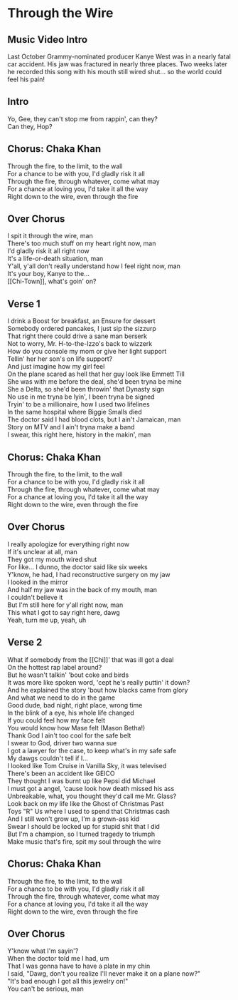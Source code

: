 # Through the Wire

## Music Video Intro

Last October Grammy-nominated producer Kanye West was in a nearly fatal car accident. His jaw was fractured in nearly three places. Two weeks later he recorded this song with his mouth still wired shut… so the world could feel his pain!

## Intro

Yo, Gee, they can't stop me from rappin', can they?  
Can they, Hop?

## Chorus: Chaka Khan

Through the fire, to the limit, to the wall  
For a chance to be with you, I'd gladly risk it all  
Through the fire, through whatever, come what may  
For a chance at loving you, I'd take it all the way  
Right down to the wire, even through the fire  

## Over Chorus

I spit it through the wire, man  
There's too much stuff on my heart right now, man  
I'd gladly risk it all right now  
It's a life-or-death situation, man  
Y'all, y'all don't really understand how I feel right now, man  
It's your boy, Kanye to the…  
[[Chi-Town]], what's goin' on?  

## Verse 1

I drink a Boost for breakfast, an Ensure for dessert  
Somebody ordered pancakes, I just sip the sizzurp  
That right there could drive a sane man berserk  
Not to worry, Mr. H-to-the-Izzo's back to wizzerk  
How do you console my mom or give her light support  
Tellin' her her son's on life support?  
And just imagine how my girl feel  
On the plane scared as hell that her guy look like Emmett Till  
She was with me before the deal, she'd been tryna be mine  
She a Delta, so she'd been throwin' that Dynasty sign  
No use in me tryna be lyin', I been tryna be signed  
Tryin' to be a millionaire, how I used two lifelines  
In the same hospital where Biggie Smalls died  
The doctor said I had blood clots, but I ain't Jamaican, man  
Story on MTV and I ain't tryna make a band  
I swear, this right here, history in the makin', man  

## Chorus: Chaka Khan

Through the fire, to the limit, to the wall  
For a chance to be with you, I'd gladly risk it all  
Through the fire, through whatever, come what may  
For a chance at loving you, I'd take it all the way  
Right down to the wire, even through the fire  

## Over Chorus

I really apologize for everything right now  
If it's unclear at all, man  
They got my mouth wired shut  
For like… I dunno, the doctor said like six weeks  
Y'know, he had, I had reconstructive surgery on my jaw  
I looked in the mirror  
And half my jaw was in the back of my mouth, man  
I couldn't believe it  
But I'm still here for y'all right now, man  
This what I got to say right here, dawg  
Yeah, turn me up, yeah, uh  

## Verse 2

What if somebody from the [[Chi]]' that was ill got a deal  
On the hottest rap label around?  
But he wasn't talkin' 'bout coke and birds  
It was more like spoken word, 'cept he's really puttin' it down?  
And he explained the story 'bout how blacks came from glory  
And what we need to do in the game  
Good dude, bad night, right place, wrong time  
In the blink of a eye, his whole life changed  
If you could feel how my face felt  
You would know how Mase felt (Mason Betha!)  
Thank God I ain't too cool for the safe belt  
I swear to God, driver two wanna sue  
I got a lawyer for the case, to keep what's in my safe safe  
My dawgs couldn't tell if I…  
I looked like Tom Cruise in Vanilla Sky, it was televised  
There's been an accident like GEICO  
They thought I was burnt up like Pepsi did Michael  
I must got a angel, 'cause look how death missed his ass  
Unbreakable, what, you thought they'd call me Mr. Glass?  
Look back on my life like the Ghost of Christmas Past  
Toys "R" Us where I used to spend that Christmas cash  
And I still won't grow up, I'm a grown-ass kid  
Swear I should be locked up for stupid shit that I did  
But I'm a champion, so I turned tragedy to triumph  
Make music that's fire, spit my soul through the wire  

## Chorus: Chaka Khan

Through the fire, to the limit, to the wall  
For a chance to be with you, I'd gladly risk it all  
Through the fire, through whatever, come what may  
For a chance at loving you, I'd take it all the way  
Right down to the wire, even through the fire  

## Over Chorus

Y'know what I'm sayin'?  
When the doctor told me I had, um  
That I was gonna have to have a plate in my chin  
I said, "Dawg, don't you realize I'll never make it on a plane now?"  
"It's bad enough I got all this jewelry on!"  
You can't be serious, man
